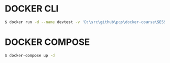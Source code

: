 # DOCKER CLI

```bash
$ docker run -d --name devtest -v 'D:\src\github\pqs\docker-course\SESSION 1-INTRO\1.1-NGINX\host_app:/usr/share/nginx/html' -p 8090:80 nginx:latest
```

# DOCKER COMPOSE

```bash
$ docker-compose up -d
```
